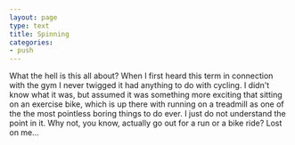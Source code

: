 ```yaml
---
layout: page
type: text
title: Spinning
categories: 
- push
---
```

What the hell is this all about? When I first heard this term in connection with the gym I never twigged it had anything to do with cycling. I didn't know what it was, but assumed it was something more exciting that sitting on an exercise bike, which is up there with running on a treadmill as one of the the most pointless boring things to do ever. I just do not understand the point in it. Why not, you know, actually go out for a run or a bike ride? Lost on me...

